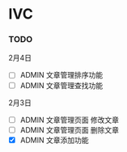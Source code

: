 # IVC


### TODO

2月4日
- [ ] ADMIN 文章管理排序功能
- [ ] ADMIN 文章管理查找功能

2月3日
- [ ] ADMIN 文章管理页面 修改文章
- [ ] ADMIN 文章管理页面 删除文章
- [x] ADMIN 文章添加功能
